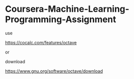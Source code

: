 # Coursera-Machine-Learning-Programming-Assignment


use 

https://cocalc.com/features/octave

or 

download 

https://www.gnu.org/software/octave/download
